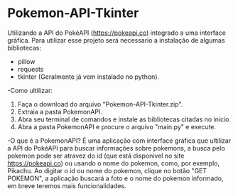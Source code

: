 # Pokemon-API-Tkinter
Utilizando a API do PokéAPI (https://pokeapi.co) integrado a uma interface gráfica.
Para utilizar esse projeto será necessario a instalação de algumas bibliotecas:
- pillow
- requests
- tkinter (Geralmente já vem instalado no python).

-Como ultilizar:
1. Faça o download do arquivo "Pokemon-API-Tkinter.zip".
2. Extraia a pasta PokemonAPI.
3. Abra seu terminal de comandos e instale as bibliotecas citadas no inicio.
4. Abra a pasta PokemonAPI e procure o arquivo "main.py" e execute.

-O que é a PokemonAPI?
É uma aplicação com interface gráfica que ultilizar a API do PokéAPI para buscar
informações sobre pokemons, a busca pelo pokemon pode ser atravez do id (que está disponivel no site https://pokeapi.co)
ou usando o nome do pokemon, como, por exemplo, Pikachu.
Ao digitar o id ou nome do pokemon, clique no botão "GET POKEMON", a aplicação buscará a foto e o nome do pokemon
informado, em breve teremos mais funcionalidades.
